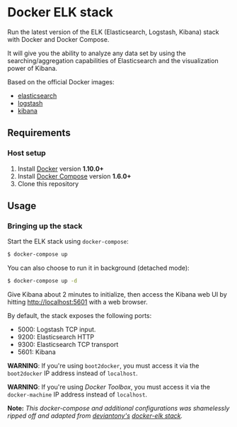 # Docker ELK stack

Run the latest version of the ELK (Elasticsearch, Logstash, Kibana) stack with Docker and Docker Compose.

It will give you the ability to analyze any data set by using the searching/aggregation capabilities of Elasticsearch
and the visualization power of Kibana.

Based on the official Docker images:

* [elasticsearch](https://github.com/elastic/elasticsearch-docker)
* [logstash](https://github.com/elastic/logstash-docker)
* [kibana](https://github.com/elastic/kibana-docker)

## Requirements

### Host setup

1. Install [Docker](https://www.docker.com/community-edition#/download) version **1.10.0+**
2. Install [Docker Compose](https://docs.docker.com/compose/install/) version **1.6.0+**
3. Clone this repository


## Usage

### Bringing up the stack

Start the ELK stack using `docker-compose`:

```bash
$ docker-compose up
```

You can also choose to run it in background (detached mode):

```bash
$ docker-compose up -d
```

Give Kibana about 2 minutes to initialize, then access the Kibana web UI by hitting
[http://localhost:5601](http://localhost:5601) with a web browser.

By default, the stack exposes the following ports:
* 5000: Logstash TCP input.
* 9200: Elasticsearch HTTP
* 9300: Elasticsearch TCP transport
* 5601: Kibana

**WARNING**: If you're using `boot2docker`, you must access it via the `boot2docker` IP address instead of `localhost`.

**WARNING**: If you're using *Docker Toolbox*, you must access it via the `docker-machine` IP address instead of
`localhost`.


__Note:__ _This docker-compose and additional configurations was shamelessly ripped off and adapted from [deviantony's](https://github.com/deviantony)  [docker-elk stack](https://github.com/deviantony/docker-elk)._